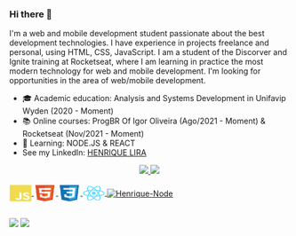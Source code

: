 ### Hi there 👋 
I'm a web and mobile development student passionate about the best development technologies. I have experience in projects freelance and personal, using HTML, CSS, JavaScript. I am a student of the Discorver and Ignite training at Rocketseat, where I am learning in practice the most modern technology for web and mobile development. I'm looking for opportunities in the area of web/mobile development.

- 🎓 Academic education: Analysis and Systems Development in Unifavip Wyden (2020 - Moment)
- 📚 Online courses: ProgBR Of Igor Oliveira (Ago/2021 - Moment)  &  Rocketseat (Nov/2021 - Moment)
- 🌱 Learning: NODE.JS & REACT
- See my LinkedIn: <a href="https://www.linkedin.com/in/henrique-lira-790758217/" target="_blank">HENRIQUE LIRA
<div align="center">
  <a href="https://github.com/Henrique-Lira">
  <img height="180em" src="https://github-readme-stats.vercel.app/api?username=Henrique-Lira&show_icons=true&theme=tokyonight&include_all_commits=true&count_private=true"/>
  <img height="180em" src="https://github-readme-stats.vercel.app/api/top-langs/?username=Henrique-Lira&layout=compact&langs_count=7&theme=tokyonight"/>
</div>
<div style="display: inline_block"><br>
  <img align="center" alt="Henique-Js" height="30" width="40" src="https://raw.githubusercontent.com/devicons/devicon/master/icons/javascript/javascript-plain.svg">
  <img align="center" alt="Henrique-HTML" height="30" width="40" src="https://raw.githubusercontent.com/devicons/devicon/master/icons/html5/html5-original.svg">
  <img align="center" alt="Henrique-CSS" height="30" width="40" src="https://raw.githubusercontent.com/devicons/devicon/master/icons/css3/css3-original.svg">
  <img align="center" alt="Henrique-React" height="30" width="40" src="https://raw.githubusercontent.com/devicons/devicon/master/icons/react/react-original.svg">
  <img align="center" alt="Henrique-Node" height="30" width="40" src="https://cdn.jsdelivr.net/gh/devicons/devicon/icons/nodejs/nodejs-original.svg">
  
  <!--   <img align="center" alt="Henrique-Ts" height="30" width="40" src="https://raw.githubusercontent.com/devicons/devicon/master/icons/typescript/typescript-plain.svg"> -->
</div>
  
  ##
 
<div> 
  <a href="https://www.linkedin.com/in/henrique-lira-790758217/" target="_blank"><img src="https://img.shields.io/badge/-LinkedIn-%230077B5?style=for-the-badge&logo=linkedin&logoColor=white" target="_blank"></a>
  <a href = "mailto:lira5k@hotmail.com"><img src="https://img.shields.io/badge/-email-%23333?style=for-the-badge&logo=mail&logoColor=white" target="_blank"></a>
 
</div>
